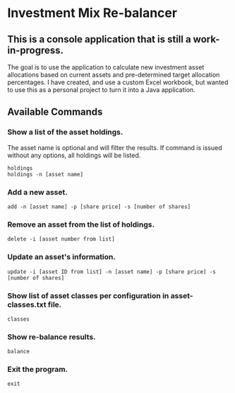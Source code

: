 # Investment Mix Re-balancer
## This is a console application that is still a work-in-progress.
The goal is to use the application to calculate new investment asset allocations based on current assets
and pre-determined target allocation percentages. I have created, and use a custom Excel workbook, but wanted 
to use this as a personal project to turn it into a Java application.

## Available Commands

### Show a list of the asset holdings.
The asset name is optional and will filter the results. If command is issued without any options, all holdings will 
be listed.
```
holdings
holdings -n [asset name]
```
### Add a new asset.
```    
add -n [asset name] -p [share price] -s [number of shares]
```    
### Remove an asset from the list of holdings.
```    
delete -i [asset number from list]
```
### Update an asset's information.
```    
update -i [asset ID from list] -n [asset name] -p [share price] -s [number of shares]
```    
### Show list of asset classes per configuration in asset-classes.txt file.
```
classes
```
### Show re-balance results.
```
balance
```    
### Exit the program.
```    
exit
```    